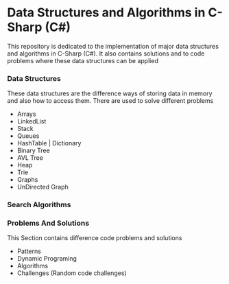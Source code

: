 # Data Structures and Algorithms in C-Sharp (C#)
This repository is dedicated to the implementation of major data structures 
and algorithms in C-Sharp (C#). 
It also contains solutions and to code problems where these data structures can be applied 

### Data Structures
These data structures are the difference ways of storing data in memory and also how to access them. 
There are used to solve different problems 
- Arrays 
- LinkedList 
- Stack 
- Queues 
- HashTable | Dictionary
- Binary Tree
- AVL Tree 
- Heap 
- Trie
- Graphs 
- UnDirected Graph

### Search Algorithms 


### Problems And Solutions
This Section contains difference code problems and solutions 
- Patterns 
- Dynamic Programing 
- Algorithms 
- Challenges (Random code challenges)


